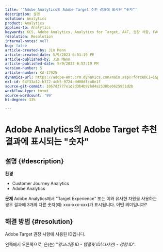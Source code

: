 ```yaml
---
title: '"Adobe Analytics의 Adobe Target 추천 결과에 표시된 "숫자"'
description: 설명
solution: Analytics
product: Analytics
applies-to: Analytics
keywords: KCS, Adobe Analytics, Analytics for Target, A4T, 권장 사항, FAQ, Adobe Target, 숫자, 결과, 표시, Customer Journey Analytics
resolution: Resolution
internal-notes: null
bug: false
article-created-by: Jim Menn
article-created-date: 5/9/2023 6:51:19 PM
article-published-by: Jim Menn
article-published-date: 5/9/2023 6:52:19 PM
version-number: 5
article-number: KA-17925
dynamics-url: https://adobe-ent.crm.dynamics.com/main.aspx?forceUCI=1&pagetype=entityrecord&etn=knowledgearticle&id=3aa5cc79-9aee-ed11-8849-6045bd0061cb
exl-id: 64f33a12-b372-4cb5-9724-dd80dfca8e1f
source-git-commit: 1067d3777e1d2d3b4b92bd4a2530be0625951d2b
workflow-type: tm+mt
source-wordcount: '99'
ht-degree: 13%

---
```


# Adobe Analytics의 Adobe Target 추천 결과에 표시되는 &quot;숫자&quot;

## 설명 {#description}

<b>환경</b>
- Customer Journey Analytics
- Adobe Analytics




<b>문제</b>
Adobe Analytics에서 &quot;Target Experience&quot; 또는 이와 유사한 차원을 사용하는 경우 결과에 3개의 다른 숫자(예: xxx-xxx-xxx)가 표시됩니다.
어떤 의미입니까?


## 해결 방법 {#resolution}


Adobe Target 권장 사항에 사용된 ID입니다.

왼쪽에서 오른쪽으로, 은(는) &quot;*알고리즘 ID - 템플릿 ID(디자인) - 경험 ID*&quot;.
